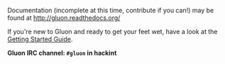 Documentation (incomplete at this time, contribute if you can!) may be found at
http://gluon.readthedocs.org/

If you're new to Gluon and ready to get your feet wet, have a look at the
[Getting Started Guide]([http://gluon.readthedocs.org/en/latest/user/getting_started.html).

**Gluon IRC channel: `#gluon` in hackint**

